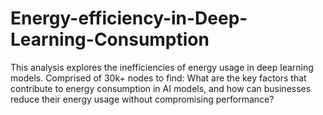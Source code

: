 # Energy-efficiency-in-Deep-Learning-Consumption
This analysis explores the inefficiencies of energy usage in deep learning models. Comprised of 30k+ nodes to find: What are the key factors that contribute to energy consumption in AI models, and how can businesses reduce their energy usage without compromising performance?
